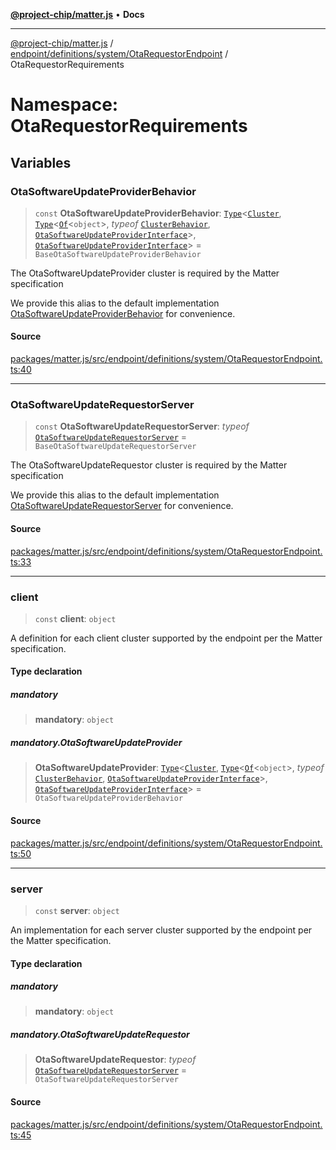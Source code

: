 [**@project-chip/matter.js**](../../../../../../README.md) • **Docs**

***

[@project-chip/matter.js](../../../../../../modules.md) / [endpoint/definitions/system/OtaRequestorEndpoint](../../README.md) / OtaRequestorRequirements

# Namespace: OtaRequestorRequirements

## Variables

### OtaSoftwareUpdateProviderBehavior

> `const` **OtaSoftwareUpdateProviderBehavior**: [`Type`](../../../../../../behavior/cluster/export/namespaces/ClusterBehavior/interfaces/Type.md)\<[`Cluster`](../../../../../../cluster/export/namespaces/OtaSoftwareUpdateProvider/interfaces/Cluster.md), [`Type`](../../../../../../behavior/cluster/export/namespaces/ClusterBehavior/interfaces/Type.md)\<[`Of`](../../../../../../cluster/export/namespaces/ClusterType/interfaces/Of.md)\<`object`\>, *typeof* [`ClusterBehavior`](../../../../../../behavior/cluster/export/namespaces/ClusterBehavior/README.md), [`OtaSoftwareUpdateProviderInterface`](../../../../../../behavior/definitions/ota-software-update-provider/export/README.md#otasoftwareupdateproviderinterface)\>, [`OtaSoftwareUpdateProviderInterface`](../../../../../../behavior/definitions/ota-software-update-provider/export/README.md#otasoftwareupdateproviderinterface)\> = `BaseOtaSoftwareUpdateProviderBehavior`

The OtaSoftwareUpdateProvider cluster is required by the Matter specification

We provide this alias to the default implementation [OtaSoftwareUpdateProviderBehavior](README.md#otasoftwareupdateproviderbehavior) for convenience.

#### Source

[packages/matter.js/src/endpoint/definitions/system/OtaRequestorEndpoint.ts:40](https://github.com/project-chip/matter.js/blob/7a8cbb56b87d4ccf34bec5a9a95ab40a1711324f/packages/matter.js/src/endpoint/definitions/system/OtaRequestorEndpoint.ts#L40)

***

### OtaSoftwareUpdateRequestorServer

> `const` **OtaSoftwareUpdateRequestorServer**: *typeof* [`OtaSoftwareUpdateRequestorServer`](../../../../../../behavior/definitions/ota-software-update-requestor/export/classes/OtaSoftwareUpdateRequestorServer.md) = `BaseOtaSoftwareUpdateRequestorServer`

The OtaSoftwareUpdateRequestor cluster is required by the Matter specification

We provide this alias to the default implementation [OtaSoftwareUpdateRequestorServer](README.md#otasoftwareupdaterequestorserver) for convenience.

#### Source

[packages/matter.js/src/endpoint/definitions/system/OtaRequestorEndpoint.ts:33](https://github.com/project-chip/matter.js/blob/7a8cbb56b87d4ccf34bec5a9a95ab40a1711324f/packages/matter.js/src/endpoint/definitions/system/OtaRequestorEndpoint.ts#L33)

***

### client

> `const` **client**: `object`

A definition for each client cluster supported by the endpoint per the Matter specification.

#### Type declaration

##### mandatory

> **mandatory**: `object`

##### mandatory.OtaSoftwareUpdateProvider

> **OtaSoftwareUpdateProvider**: [`Type`](../../../../../../behavior/cluster/export/namespaces/ClusterBehavior/interfaces/Type.md)\<[`Cluster`](../../../../../../cluster/export/namespaces/OtaSoftwareUpdateProvider/interfaces/Cluster.md), [`Type`](../../../../../../behavior/cluster/export/namespaces/ClusterBehavior/interfaces/Type.md)\<[`Of`](../../../../../../cluster/export/namespaces/ClusterType/interfaces/Of.md)\<`object`\>, *typeof* [`ClusterBehavior`](../../../../../../behavior/cluster/export/namespaces/ClusterBehavior/README.md), [`OtaSoftwareUpdateProviderInterface`](../../../../../../behavior/definitions/ota-software-update-provider/export/README.md#otasoftwareupdateproviderinterface)\>, [`OtaSoftwareUpdateProviderInterface`](../../../../../../behavior/definitions/ota-software-update-provider/export/README.md#otasoftwareupdateproviderinterface)\> = `OtaSoftwareUpdateProviderBehavior`

#### Source

[packages/matter.js/src/endpoint/definitions/system/OtaRequestorEndpoint.ts:50](https://github.com/project-chip/matter.js/blob/7a8cbb56b87d4ccf34bec5a9a95ab40a1711324f/packages/matter.js/src/endpoint/definitions/system/OtaRequestorEndpoint.ts#L50)

***

### server

> `const` **server**: `object`

An implementation for each server cluster supported by the endpoint per the Matter specification.

#### Type declaration

##### mandatory

> **mandatory**: `object`

##### mandatory.OtaSoftwareUpdateRequestor

> **OtaSoftwareUpdateRequestor**: *typeof* [`OtaSoftwareUpdateRequestorServer`](../../../../../../behavior/definitions/ota-software-update-requestor/export/classes/OtaSoftwareUpdateRequestorServer.md) = `OtaSoftwareUpdateRequestorServer`

#### Source

[packages/matter.js/src/endpoint/definitions/system/OtaRequestorEndpoint.ts:45](https://github.com/project-chip/matter.js/blob/7a8cbb56b87d4ccf34bec5a9a95ab40a1711324f/packages/matter.js/src/endpoint/definitions/system/OtaRequestorEndpoint.ts#L45)
